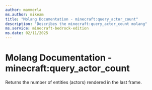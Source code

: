 ```yaml
---
author: mammerla
ms.author: mikeam
title: "Molang Documentation - minecraft:query_actor_count"
description: "Describes the minecraft:query_actor_count molang"
ms.service: minecraft-bedrock-edition
ms.date: 02/11/2025 
---
```


# Molang Documentation - minecraft:query_actor_count

Returns the number of entities (actors) rendered in the last frame.
